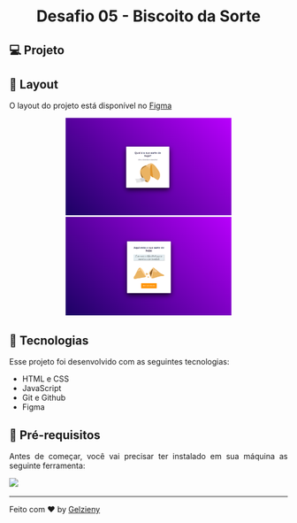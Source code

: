 <strong><h1 align="center">Desafio 05 - Biscoito da Sorte</h1></strong>


## 💻 Projeto


## 🎨 Layout

O layout do projeto está disponível no [Figma](https://www.figma.com/design/S68Zd9DzYj3yGZHNHhiOIQ/Biscoito-da-Sorte-(Community)?node-id=0-1&node-type=canvas&t=4avy1FtUuUPvqNLC-0)

<p align="center">
  <img alt="" src=".github/fechado.png" width="300">
  <img alt="" src=".github/aberto.png" width="300">
</p>

## 🚀 Tecnologias

Esse projeto foi desenvolvido com as seguintes tecnologias:

- HTML e CSS
- JavaScript
- Git e Github
- Figma

## 🚀 Pré-requisitos

<p align="justify">Antes de começar, você vai precisar ter instalado em sua máquina as seguinte ferramenta:</p>

<a href="https://skillicons.dev">
  <img src="https://skillicons.dev/icons?i=vscode,figma,git" />
</a>

---

Feito com ♥ by [Gelzieny](https://gelzieny.dev)